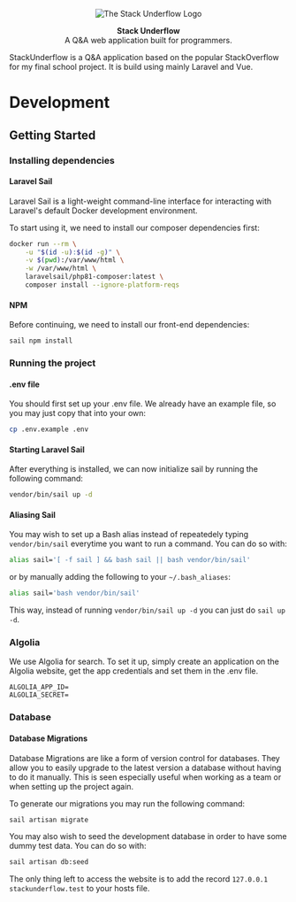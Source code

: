 <div>
  <p align="center">
      <img src="../assets/stackunderflow_logo.png?raw=true" alt="The Stack Underflow Logo">
  </p>
  <p align="center">
    <b>Stack Underflow</b>
    <br />
    <span font-size="16px">A Q&A web application built for programmers.</span>
    <br />
  </p>
</div>

StackUnderflow is a Q&A application based on the popular StackOverflow for my final school project. It is build using
mainly Laravel and Vue.

# Development

## Getting Started

### Installing dependencies

#### Laravel Sail

Laravel Sail is a light-weight command-line interface for interacting with Laravel's default Docker development
environment.

To start using it, we need to install our composer dependencies first:

```bash
docker run --rm \
    -u "$(id -u):$(id -g)" \
    -v $(pwd):/var/www/html \
    -w /var/www/html \
    laravelsail/php81-composer:latest \
    composer install --ignore-platform-reqs
```

#### NPM

Before continuing, we need to install our front-end dependencies:

```
sail npm install
```

### Running the project

#### .env file

You should first set up your .env file. We already have an example file, so you may just copy that into your own:

```bash
cp .env.example .env
```

#### Starting Laravel Sail

After everything is installed, we can now initialize sail by running the following command:

```bash
vendor/bin/sail up -d
```

#### Aliasing Sail

You may wish to set up a Bash alias instead of repeatedely typing `vendor/bin/sail` everytime you want to run a command.
You can do so with:

```bash
alias sail='[ -f sail ] && bash sail || bash vendor/bin/sail'
```

or by manually adding the following to your `~/.bash_aliases`:

```bash
alias sail='bash vendor/bin/sail'
```

This way, instead of running `vendor/bin/sail up -d` you can just do `sail up -d`.

### Algolia

We use Algolia for search. To set it up, simply create an application on the Algolia website, get the app credentials
and set them in the .env file.

```dotenv
ALGOLIA_APP_ID=
ALGOLIA_SECRET=
```

### Database

#### Database Migrations

Database Migrations are like a form of version control for databases. They allow you to easily upgrade to the latest
version a database without having to do it manually. This is seen especially useful when working as a team or when
setting up the project again.

To generate our migrations you may run the following command:

```bash
sail artisan migrate
```

You may also wish to seed the development database in order to have some dummy test data. You can do so with:

```bash
sail artisan db:seed
```

The only thing left to access the website is to add the record `127.0.0.1 stackunderflow.test` to your hosts file.
